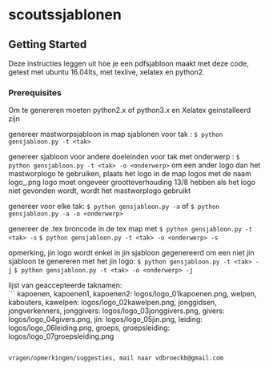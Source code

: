 # scoutssjablonen

## Getting Started

Deze instructies leggen uit hoe je een pdfsjabloon maakt met deze code,
getest met ubuntu 16.04lts, met texlive, xelatex en python2.

### Prerequisites
Om te genereren moeten python2.x of python3.x en Xelatex geinstalleerd zijn

genereer mastworpsjabloon in map sjablonen voor tak <tak>:
```$ python gensjabloon.py -t <tak>```

genereer sjabloon voor andere doeleinden voor tak <tak> met onderwerp <onderwerp> :
```$ python gensjabloon.py -t <tak> -o <onderwerp>```
om een ander logo dan het mastworplogo te gebruiken, plaats het logo in de map logos met de naam logo_<onderwerp>.png
logo moet ongeveer grootteverhouding 13/8 hebben
als het logo niet gevonden wordt, wordt het mastworplogo gebruikt

genereer voor elke tak:
```$ python gensjabloon.py -a```
of
```$ python gensjabloon.py -a -o <onderwerp>```

genereer de .tex broncode in de tex map met
```$ python gensjabloon.py -t <tak> -s```
```$ python gensjabloon.py -t <tak> -o <onderwerp> -s```

opmerking, jin logo wordt enkel in jin sjabloon gegenereerd
om een niet jin sjabloon te genereren met het jin logo:
```$ python gensjabloon.py -t <tak> -j```
```$ python gensjabloon.py -t <tak> -o <onderwerp> -j```

lijst van geaccepteerde taknamen:	
	```
	kapoenen, kapoenen1, kapoenen2:			logos/logo_01kapoenen.png,
	welpen,	kabouters, kawelpen: 			logos/logo_02kawelpen.png,
	jonggidsen, jongverkenners, jonggivers: 	logos/logo_03jonggivers.png,
	givers:						logos/logo_04givers.png,
	jin: 						logos/logo_05jin.png,
	leiding: 					logos/logo_06leiding.png,
	groeps, groepsleiding: 				logos/logo_07groepsleiding.png
```

vragen/opmerkingen/suggesties, mail naar vdbroeckb@gmail.com


